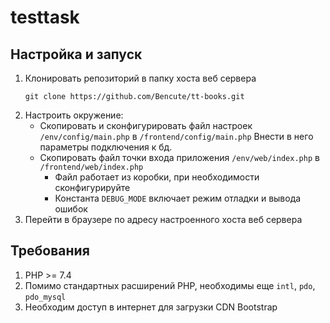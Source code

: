 # testtask
## Настройка и запуск
1. Клонировать репозиторий в папку хоста веб сервера
    ```
    git clone https://github.com/Bencute/tt-books.git
    ```
2. Настроить окружение:
   - Скопировать и сконфигурировать файл настроек `/env/config/main.php` в `/frontend/config/main.php`
       Внести в него параметры подключения к бд.
   - Скопировать файл точки входа приложения `/env/web/index.php` в `/frontend/web/index.php`
       - Файл работает из коробки, при необходимости сконфигурируйте
       - Константа `DEBUG_MODE` включает режим отладки и вывода ошибок
3. Перейти в браузере по адресу настроенного хоста веб сервера

## Требования
1. PHP >= 7.4
2. Помимо стандартных расширений PHP, необходимы еще `intl`, `pdo`, `pdo_mysql`
3. Необходим доступ в интернет для загрузки CDN Bootstrap
